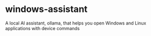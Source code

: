 # windows-assistant
A local AI assistant, ollama, that helps you open Windows and Linux applications with device commands
